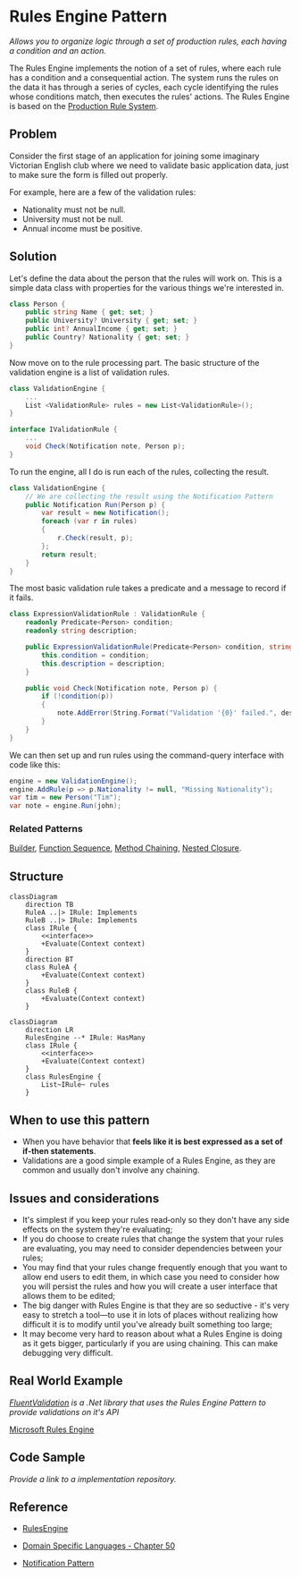 # **Rules Engine Pattern**

*Allows you to organize logic through a set of production rules, each having a condition and an action.*

The Rules Engine implements the notion of a set of rules, where each rule has a condition and a consequential action. The system runs the rules on the data it has through a series of cycles, each cycle identifying the rules whose conditions match, then executes the rules' actions. The Rules Engine is based on the [Production Rule System](https://en.wikipedia.org/wiki/Production_system_(computer_science)).

## Problem

Consider the first stage of an application for joining some imaginary Victorian English club where we need to validate basic application data, just to make sure the form is filled out properly.

For example, here are a few of the validation rules:

- Nationality must not be null.
- University must not be null.
- Annual income must be positive.

## Solution

Let's define the data about the person that the rules will work on. This is a simple data class with properties for the various things we're interested in.

```csharp
class Person {
    public string Name { get; set; }
    public University? University { get; set; }
    public int? AnnualIncome { get; set; }
    public Country? Nationality { get; set; }
}
```

Now move on to the rule processing part. The basic structure of the validation engine is a list of validation rules.

```csharp
class ValidationEngine {
    ...
    List <ValidationRule> rules = new List<ValidationRule>();
}

interface IValidationRule {
    ...
    void Check(Notification note, Person p);
}
```

To run the engine, all I do is run each of the rules, collecting the result.

```csharp
class ValidationEngine {
    // We are collecting the result using the Notification Pattern
    public Notification Run(Person p) {
        var result = new Notification();
        foreach (var r in rules)
        {
            r.Check(result, p);
        };
        return result;
    }
}
```

The most basic validation rule takes a predicate and a message to record if it fails.

```csharp
class ExpressionValidationRule : ValidationRule {
    readonly Predicate<Person> condition;
    readonly string description;

    public ExpressionValidationRule(Predicate<Person> condition, string description) {
        this.condition = condition;
        this.description = description;
    }

    public void Check(Notification note, Person p) {
        if (!condition(p))
        {
            note.AddError(String.Format("Validation '{0}' failed.", description));
        }
    }
}
```

We can then set up and run rules using the command-query interface with code like this:

```csharp
engine = new ValidationEngine();
engine.AddRule(p => p.Nationality != null, "Missing Nationality");
var tim = new Person("Tim");
var note = engine.Run(john);
```

### Related Patterns

[Builder](https://en.wikipedia.org/wiki/Builder_pattern),
[Function Sequence](https://martinfowler.com/dslCatalog/functionSequence.html),
[Method Chaining](https://en.wikipedia.org/wiki/Method_chaining),
[Nested Closure](https://martinfowler.com/dslCatalog/nestedClosure.html).

## Structure

```mermaid
classDiagram
    direction TB
    RuleA ..|> IRule: Implements
    RuleB ..|> IRule: Implements
    class IRule {
        <<interface>>
        +Evaluate(Context context)
    }
    direction BT
    class RuleA {
        +Evaluate(Context context)
    }
    class RuleB {
        +Evaluate(Context context)
    }
```

```mermaid
classDiagram
    direction LR
    RulesEngine --* IRule: HasMany
    class IRule {
        <<interface>>
        +Evaluate(Context context)
    }
    class RulesEngine {
        List~IRule~ rules
    }
```

## When to use this pattern

- When you have behavior that **feels like it is best expressed as a set of if-then statements**.
- Validations are a good simple example of a Rules Engine, as they are common and usually don't involve any chaining.

## Issues and considerations

- It's simplest if you keep your rules read‑only so they don't have any side effects on the system they're evaluating;
- If you do choose to create rules that change the system that your rules are evaluating, you may need to consider dependencies between your rules;
- You may find that your rules change frequently enough that you want to allow end users to edit them, in which case you need to consider how you will persist the rules and how you will create a user interface that allows them to be edited;
- The big danger with Rules Engine is that they are so seductive - it's very easy to stretch a tool—to use it in lots of places without realizing how difficult it is to modify until you've already built something too large;
- It may become very hard to reason about what a Rules Engine is doing as it gets bigger, particularly if you are using chaining. This can make debugging very difficult.

## Real World Example

*[FluentValidation](https://github.com/FluentValidation/FluentValidation) is a .Net library that uses the Rules Engine Pattern to provide validations on it's API*

[Microsoft Rules Engine](https://github.com/microsoft/RulesEngine)

## Code Sample

*Provide a link to a implementation repository.*

## Reference

- [RulesEngine](https://martinfowler.com/bliki/RulesEngine.html)

- [Domain Specific Languages - Chapter 50](https://martinfowler.com/books/dsl.html)

- [Notification Pattern](https://martinfowler.com/eaaDev/Notification.html)
